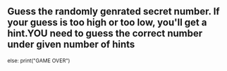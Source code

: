 ## Guess the randomly genrated secret number. If your guess is too high or too low, you'll get a hint.YOU need to guess the correct number under given number of hints<br />
<sub>else:
  print("GAME OVER")</sub>
